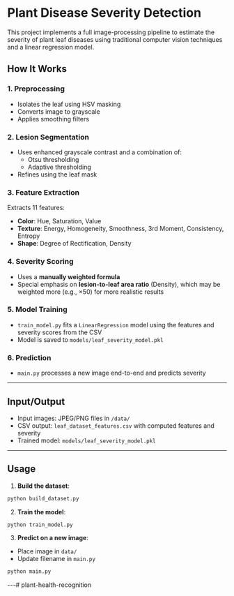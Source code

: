 # Plant Disease Severity Detection

This project implements a full image-processing pipeline to estimate the severity of plant leaf diseases using traditional computer vision techniques and a linear regression model.

## How It Works

### 1. Preprocessing
- Isolates the leaf using HSV masking
- Converts image to grayscale
- Applies smoothing filters

### 2. Lesion Segmentation
- Uses enhanced grayscale contrast and a combination of:
  - Otsu thresholding
  - Adaptive thresholding
- Refines using the leaf mask

### 3. Feature Extraction
Extracts 11 features:
- **Color**: Hue, Saturation, Value
- **Texture**: Energy, Homogeneity, Smoothness, 3rd Moment, Consistency, Entropy
- **Shape**: Degree of Rectification, Density

### 4. Severity Scoring
- Uses a **manually weighted formula**
- Special emphasis on **lesion-to-leaf area ratio** (Density), which may be weighted more (e.g., ×50) for more realistic results

### 5. Model Training
- `train_model.py` fits a `LinearRegression` model using the features and severity scores from the CSV
- Model is saved to `models/leaf_severity_model.pkl`

### 6. Prediction
- `main.py` processes a new image end-to-end and predicts severity

---

## Input/Output

- Input images: JPEG/PNG files in `/data/`
- CSV output: `leaf_dataset_features.csv` with computed features and severity
- Trained model: `models/leaf_severity_model.pkl`

---

## Usage

1. **Build the dataset**:
```bash
python build_dataset.py
```

2. **Train the model**:
```bash
python train_model.py
```

3. **Predict on a new image**:
- Place image in `data/`
- Update filename in `main.py`
```bash
python main.py
```

---# plant-health-recognition
